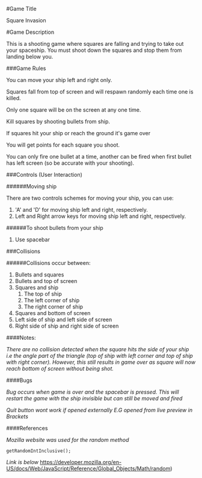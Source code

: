 #Game Title

Square Invasion

#Game Description

This is a shooting game where squares are falling and trying to take out your spaceship. You must shoot down the squares and stop them from landing below you.

###Game Rules 

You can move your ship left and right only. 

Squares fall from top of screen and will respawn randomly each time one is killed.

Only one square will be on the screen at any one time.

Kill squares by shooting bullets from ship.

If squares hit your ship or reach the ground it's game over

You will get points for each square you shoot.

You can only fire one bullet at a time, another can be fired when first bullet has left screen (so be accurate with your shooting).

###Controls (User Interaction)

######Moving ship

There are two controls schemes for moving your ship, you can use:

1. 'A' and 'D' for moving ship left and right, respectively.
2. Left and Right arrow keys for moving ship left and right, respectively.

######To shoot bullets from your ship

1. Use spacebar

###Collisions

######Collisions occur between: 

1. Bullets and squares
2. Bullets and top of screen
3. Squares and ship
    1. The top of ship
    2. The left corner of ship
    3. The right corner of ship
4. Squares and bottom of screen
5. Left side of ship and left side of screen
6. Right side of ship and right side of screen


####Notes:

*There are no collision detected when the square hits the side of your ship 
i.e the angle part of the triangle (top of ship with left corner and top of ship with right corner).
However, this still results in game over as square will now reach bottom of screen without being shot.*

####Bugs

*Bug occurs when game is over and the spacebar is pressed. This will restart the game with the ship invisible but can still be moved and fired*

*Quit button wont work if opened externally E.G opened from live preview in Brackets*

####References

*Mozilla website was used for the random method*
```
getRandomIntInclusive();
```
*Link is below*
https://developer.mozilla.org/en-US/docs/Web/JavaScript/Reference/Global_Objects/Math/random)